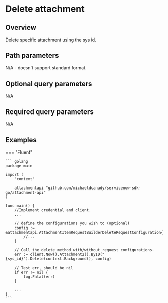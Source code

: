 # Delete attachment

## Overview

Delete specific attachment using the sys id.

## Path parameters

N/A - doesn't support standard format.

## Optional query parameters

N/A

## Required query parameters

N/A

## Examples

=== "Fluent"

    ``` golang
    package main

    import (
        "context"

        attachmentapi "github.com/michaeldcanady/servicenow-sdk-go/attachment-api"
    )

    func main() {
        //Implement credential and client.
        ...

        // define the configurations you wish to (optional)
        config := &attachmentapi.AttachmentItemRequestBuilderDeleteRequestConfiguration{
            //...
        }

        // Call the delete method with/without request configurations.
        err := client.Now().Attachment2().ByID("{sys_id}").Delete(context.Background(), config)

        // Test err, should be nil
        if err != nil {
            log.Fatal(err)
        }

        ...
    }
    ```
